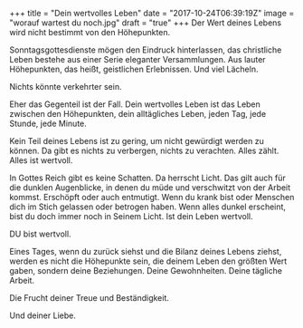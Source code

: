 +++
title = "Dein wertvolles Leben"
date = "2017-10-24T06:39:19Z"
image = "worauf wartest du noch.jpg"
draft = "true"
+++
Der Wert deines Lebens wird nicht bestimmt von den Höhepunkten.

Sonntagsgottesdienste mögen den Eindruck hinterlassen, das christliche Leben bestehe aus einer Serie eleganter Versammlungen. Aus lauter Höhepunkten, das heißt, geistlichen Erlebnissen. Und viel Lächeln.

Nichts könnte verkehrter sein.

Eher das Gegenteil ist der Fall. Dein wertvolles Leben ist das Leben zwischen den Höhepunkten, dein alltägliches Leben, jeden Tag, jede Stunde, jede Minute.

Kein Teil deines Lebens ist zu gering, um nicht gewürdigt werden zu können. Da gibt es nichts zu verbergen, nichts zu verachten. Alles zählt.
Alles ist wertvoll.

In Gottes Reich gibt es keine Schatten. Da herrscht Licht. Das gilt auch für die dunklen Augenblicke, in denen du müde und verschwitzt von der Arbeit kommst. Erschöpft oder auch entmutigt. Wenn du krank bist oder Menschen dich im Stich gelassen oder betrogen haben. Wenn alles dunkel erscheint, bist du doch immer noch in Seinem Licht. Ist dein Leben wertvoll.

DU bist wertvoll.

Eines Tages, wenn du zurück siehst und die Bilanz deines Lebens ziehst, werden es nicht die Höhepunkte sein, die deinem Leben den größten Wert gaben, sondern deine Beziehungen. Deine Gewohnheiten. Deine tägliche Arbeit.

Die Frucht deiner Treue und Beständigkeit.

Und deiner Liebe.